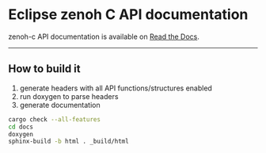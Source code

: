 # Eclipse zenoh C API documentation

zenoh-c API documentation is available on [Read the Docs](https://zenoh-c.readthedocs.io/en/latest/index.html).

-------------------------------

## How to build it

1. generate headers with all API functions/structures enabled
2. run doxygen to parse headers
3. generate documentation

```bash
cargo check --all-features
cd docs
doxygen
sphinx-build -b html . _build/html
```
